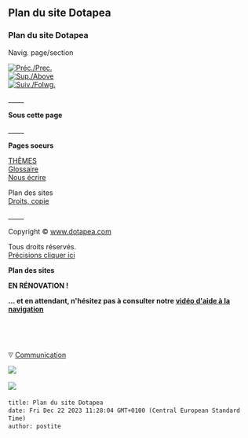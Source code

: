 ## Plan du site Dotapea
### Plan du site Dotapea
 Navig. page/section

[![Préc./Prec.](_derived/back_cmp_themenoir010_back.gif)](pagerecherche.html)  
[![Sup./Above](_derived/up_cmp_themenoir010_up.gif)](accueil.html)  
[![Suiv./Folwg.](_derived/next_cmp_themenoir010_next.gif)](droitscopie.html)

\_\_\_\_\_

**Sous cette page**

\_\_\_\_\_

**Pages soeurs**

[THÈMES](themes.html)  
[Glossaire](glossaire.html)  
[Nous écrire](ecrire.html)  


Plan des sites  
[Droits, copie](droitscopie.html)

\_\_\_\_\_

Copyright © www.dotapea.com

Tous droits réservés.  
[Précisions cliquer ici](droitscopie.html)

**Plan des sites**

**EN RÉNOVATION !**

**... et en attendant, n'hésitez pas à consulter notre [vidéo d'aide à la navigation](players/naviguersurdotapea/index.html)**



 

 ![](images/transparent122x1.gif)

![](images/flechebas.gif) [Communication](http://www.artrealite.com/annonceurs.htm) 

[![](https://cbonvin.fr/sites/regie.artrealite.com/visuels/campagne1.png)](index-2.html#20131014)

![](https://cbonvin.fr/sites/regie.artrealite.com/visuels/campagne2.png)
```
title: Plan du site Dotapea
date: Fri Dec 22 2023 11:28:04 GMT+0100 (Central European Standard Time)
author: postite
```
